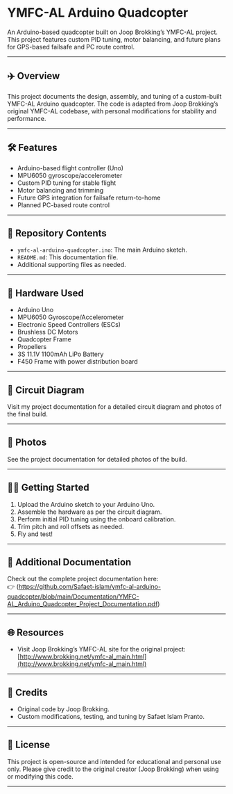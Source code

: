 # YMFC-AL Arduino Quadcopter

An Arduino-based quadcopter built on Joop Brokking’s YMFC-AL project. This project features custom PID tuning, motor balancing, and future plans for GPS-based failsafe and PC route control.

---

## ✈️ Overview

This project documents the design, assembly, and tuning of a custom-built YMFC-AL Arduino quadcopter. The code is adapted from Joop Brokking’s original YMFC-AL codebase, with personal modifications for stability and performance.

---

## 🛠️ Features

- Arduino-based flight controller (Uno)
- MPU6050 gyroscope/accelerometer
- Custom PID tuning for stable flight
- Motor balancing and trimming
- Future GPS integration for failsafe return-to-home
- Planned PC-based route control

---

## 📂 Repository Contents

- `ymfc-al-arduino-quadcopter.ino`: The main Arduino sketch.
- `README.md`: This documentation file.
- Additional supporting files as needed.

---

## 🔧 Hardware Used

- Arduino Uno
- MPU6050 Gyroscope/Accelerometer
- Electronic Speed Controllers (ESCs)
- Brushless DC Motors
- Quadcopter Frame
- Propellers
- 3S 11.1V 1100mAh LiPo Battery
- F450 Frame with power distribution board

---

## 🔌 Circuit Diagram

Visit my project documentation for a detailed circuit diagram and photos of the final build.

---

## 📸 Photos

See the project documentation for detailed photos of the build.

---

## 👨‍💻 Getting Started

1. Upload the Arduino sketch to your Arduino Uno.
2. Assemble the hardware as per the circuit diagram.
3. Perform initial PID tuning using the onboard calibration.
4. Trim pitch and roll offsets as needed.
5. Fly and test!

---

## 📖 Additional Documentation

Check out the complete project documentation here:  
👉 (https://github.com/Safaet-islam/ymfc-al-arduino-quadcopter/blob/main/Documentation/YMFC-AL_Arduino_Quadcopter_Project_Documentation.pdf)


---

## 🌐 Resources

- Visit Joop Brokking’s YMFC-AL site for the original project:  
  [http://www.brokking.net/ymfc-al_main.html](http://www.brokking.net/ymfc-al_main.html)

---

## 🤝 Credits

- Original code by Joop Brokking.
- Custom modifications, testing, and tuning by Safaet Islam Pranto.

---

## 📜 License

This project is open-source and intended for educational and personal use only. Please give credit to the original creator (Joop Brokking) when using or modifying this code.

---

